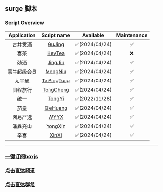 ## surge 脚本
### Script Overview

|  Application   |                                    Script name                                    |   Available   | Maintenance |
|:--------------:|:---------------------------------------------------------------------------------:|:-------------:|:-----------:|
|    古井贡酒    |        [GuJing](https://github.com/xzxxn777/Surge/blob/main/Script/GuJing)        | ✅(2024/04/24) |      ✅      |
|    喜茶     |        [HeyTea](https://github.com/xzxxn777/Surge/blob/main/Script/HeyTea)        | ✅(2024/04/24) |      ❌      |
|   劲酒    |       [JingJiu](https://github.com/xzxxn777/Surge/blob/main/Script/JingJiu)       | ✅(2024/04/24) |      ✅      |
|   蒙牛超级会员    |       [MengNiu](https://github.com/xzxxn777/Surge/blob/main/Script/MengNiu)       | ✅(2024/04/24) |      ✅      |
| 太平通 |   [TaiPingTong](https://github.com/xzxxn777/Surge/blob/main/Script/TaiPingTong)   | ✅(2024/04/24) |      ✅      |
|     同程旅行     |     [TongCheng](https://github.com/xzxxn777/Surge/blob/main/Script/TongCheng)     | ✅(2024/04/24) |      ✅      |
|    统一     |        [TongYi](https://github.com/xzxxn777/Surge/blob/main/Script/TongYi)        | ✅(2022/11/28) |      ✅      |
|    茄皇     | [QieHuang](https://github.com/xzxxn777/Surge/blob/main/Script/TongYi/QieHuang.js) | ✅(2024/04/24) |      ✅️      |
|      网易严选      |        [WYYX](https://github.com/xzxxn777/Surge/blob/main/Script/WYYX)        | ✅(2024/04/24) |      ✅️      |
|      涌鑫充电      |        [YongXin](https://github.com/xzxxn777/Surge/blob/main/Script/YongXin)        | ✅(2024/04/24) |      ✅️      |
|      辛喜      |        [XinXi](https://github.com/xzxxn777/Surge/blob/main/Script/XinXi)        | ✅(2024/04/24) |      ✅️      |

------
### [一键订阅boxjs](http://boxjs.com/#/sub/add/https://raw.githubusercontent.com/xzxxn777/quanx/main/xzxxn.json)
### [点击直达频道](https://t.me/xzxxn777)
### [点击直达群组](https://t.me/xzxxn7777)
